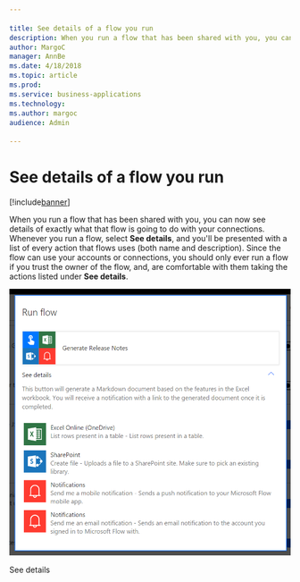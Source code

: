 ```yaml
---

title: See details of a flow you run
description: When you run a flow that has been shared with you, you can now see details of exactly what that flow is going to do with your connections.
author: MargoC
manager: AnnBe
ms.date: 4/18/2018
ms.topic: article
ms.prod: 
ms.service: business-applications
ms.technology: 
ms.author: margoc
audience: Admin

---
```

#  See details of a flow you run




[!include[banner](../../../includes/banner.md)]

When you run a flow that has been shared with you, you can now see details of
exactly what that flow is going to do with your connections. Whenever you run a
flow, select **See details**, and you'll be presented with a list of every
action that flows uses (both name and description). Since the flow can use your
accounts or connections, you should only ever run a flow if you trust the owner
of the flow, and, are comfortable with them taking the actions listed
under **See details**. 

![](media/see-details-a-flow-you-run-1.png "")
<!-- Picture 3 -->


See details
